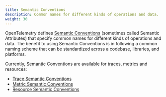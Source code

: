 ```yaml
---
title: Semantic Conventions
description: Common names for different kinds of operations and data.
weight: 30
---
```


OpenTelemetry defines [Semantic Conventions](/docs/specs/semconv/)
(sometimes called Semantic Attributes) that specify common names for different
kinds of operations and data. The benefit to using Semantic Conventions is in
following a common naming scheme that can be standardized across a codebase,
libraries, and platforms.

Currently, Semantic Conventions are available for traces, metrics and resources:

- [Trace Semantic Conventions](/docs/specs/semconv/general/trace/)
- [Metric Semantic Conventions](/docs/specs/semconv/general/metrics/)
- [Resource Semantic Conventions](/docs/specs/semconv/resource/)
